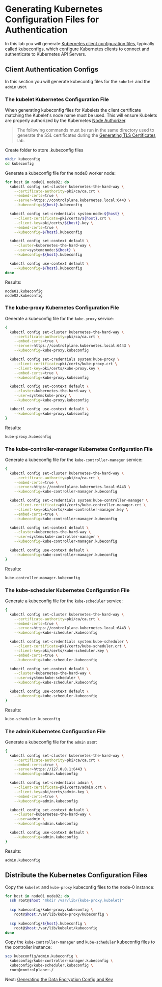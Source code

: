 # Generating Kubernetes Configuration Files for Authentication

In this lab you will generate [Kubernetes client configuration files](https://kubernetes.io/docs/concepts/configuration/organize-cluster-access-kubeconfig/), typically called kubeconfigs, which configure Kubernetes clients to connect and authenticate to Kubernetes API Servers.

## Client Authentication Configs

In this section you will generate kubeconfig files for the `kubelet` and the `admin` user.

### The kubelet Kubernetes Configuration File

When generating kubeconfig files for Kubelets the client certificate matching the Kubelet's node name must be used. This will ensure Kubelets are properly authorized by the Kubernetes [Node Authorizer](https://kubernetes.io/docs/admin/authorization/node/).

> The following commands must be run in the same directory used to generate the SSL certificates during the [Generating TLS Certificates](04-certificate-authority.md) lab.

Create folder to store .kubeconfig files
```bash
mkdir kubeconfig
cd kubeconfig
```

Generate a kubeconfig file for the node0 worker node:

```bash
for host in node01 node02; do
  kubectl config set-cluster kubernetes-the-hard-way \
    --certificate-authority=pki/ca/ca.crt \
    --embed-certs=true \
    --server=https://controlplane.kubernetes.local:6443 \
    --kubeconfig=${host}.kubeconfig

  kubectl config set-credentials system:node:${host} \
    --client-certificate=pki/certs/${host}.crt \
    --client-key=pki/certs/${host}.key \
    --embed-certs=true \
    --kubeconfig=${host}.kubeconfig

  kubectl config set-context default \
    --cluster=kubernetes-the-hard-way \
    --user=system:node:${host} \
    --kubeconfig=${host}.kubeconfig

  kubectl config use-context default \
    --kubeconfig=${host}.kubeconfig
done
```

Results:

```text
node01.kubeconfig
node02.kubeconfig
```

### The kube-proxy Kubernetes Configuration File

Generate a kubeconfig file for the `kube-proxy` service:

```bash
{
  kubectl config set-cluster kubernetes-the-hard-way \
    --certificate-authority=pki/ca/ca.crt \
    --embed-certs=true \
    --server=https://controlplane.kubernetes.local:6443 \
    --kubeconfig=kube-proxy.kubeconfig

  kubectl config set-credentials system:kube-proxy \
    --client-certificate=pki/certs/kube-proxy.crt \
    --client-key=pki/certs/kube-proxy.key \
    --embed-certs=true \
    --kubeconfig=kube-proxy.kubeconfig

  kubectl config set-context default \
    --cluster=kubernetes-the-hard-way \
    --user=system:kube-proxy \
    --kubeconfig=kube-proxy.kubeconfig

  kubectl config use-context default \
    --kubeconfig=kube-proxy.kubeconfig
}
```

Results:

```text
kube-proxy.kubeconfig
```

### The kube-controller-manager Kubernetes Configuration File

Generate a kubeconfig file for the `kube-controller-manager` service:

```bash
{
  kubectl config set-cluster kubernetes-the-hard-way \
    --certificate-authority=pki/ca/ca.crt \
    --embed-certs=true \
    --server=https://controlplane.kubernetes.local:6443 \
    --kubeconfig=kube-controller-manager.kubeconfig

  kubectl config set-credentials system:kube-controller-manager \
    --client-certificate=pki/certs/kube-controller-manager.crt \
    --client-key=pki/certs/kube-controller-manager.key \
    --embed-certs=true \
    --kubeconfig=kube-controller-manager.kubeconfig

  kubectl config set-context default \
    --cluster=kubernetes-the-hard-way \
    --user=system:kube-controller-manager \
    --kubeconfig=kube-controller-manager.kubeconfig

  kubectl config use-context default \
    --kubeconfig=kube-controller-manager.kubeconfig
}
```

Results:

```text
kube-controller-manager.kubeconfig
```


### The kube-scheduler Kubernetes Configuration File

Generate a kubeconfig file for the `kube-scheduler` service:

```bash
{
  kubectl config set-cluster kubernetes-the-hard-way \
    --certificate-authority=pki/ca/ca.crt \
    --embed-certs=true \
    --server=https://controlplane.kubernetes.local:6443 \
    --kubeconfig=kube-scheduler.kubeconfig

  kubectl config set-credentials system:kube-scheduler \
    --client-certificate=pki/certs/kube-scheduler.crt \
    --client-key=pki/certs/kube-scheduler.key \
    --embed-certs=true \
    --kubeconfig=kube-scheduler.kubeconfig

  kubectl config set-context default \
    --cluster=kubernetes-the-hard-way \
    --user=system:kube-scheduler \
    --kubeconfig=kube-scheduler.kubeconfig

  kubectl config use-context default \
    --kubeconfig=kube-scheduler.kubeconfig
}
```

Results:

```text
kube-scheduler.kubeconfig
```

### The admin Kubernetes Configuration File

Generate a kubeconfig file for the `admin` user:

```bash
{
  kubectl config set-cluster kubernetes-the-hard-way \
    --certificate-authority=pki/ca/ca.crt \
    --embed-certs=true \
    --server=https://127.0.0.1:6443 \
    --kubeconfig=admin.kubeconfig

  kubectl config set-credentials admin \
    --client-certificate=pki/certs/admin.crt \
    --client-key=pki/certs/admin.key \
    --embed-certs=true \
    --kubeconfig=admin.kubeconfig

  kubectl config set-context default \
    --cluster=kubernetes-the-hard-way \
    --user=admin \
    --kubeconfig=admin.kubeconfig

  kubectl config use-context default \
    --kubeconfig=admin.kubeconfig
}
```

Results:

```text
admin.kubeconfig
```

## Distribute the Kubernetes Configuration Files

Copy the `kubelet` and `kube-proxy` kubeconfig files to the node-0 instance:

```bash
for host in node01 node02; do
  ssh root@$host "mkdir /var/lib/{kube-proxy,kubelet}"
  
  scp kubeconfig/kube-proxy.kubeconfig \
    root@$host:/var/lib/kube-proxy/kubeconfig \
  
  scp kubeconfig/${host}.kubeconfig \
    root@$host:/var/lib/kubelet/kubeconfig
done
```

Copy the `kube-controller-manager` and `kube-scheduler` kubeconfig files to the controller instance:

```bash
scp kubeconfig/admin.kubeconfig \
  kubeconfig/kube-controller-manager.kubeconfig \
  kubeconfig/kube-scheduler.kubeconfig \
  root@controlplane:~/
```

Next: [Generating the Data Encryption Config and Key](06-data-encryption-keys.md)
